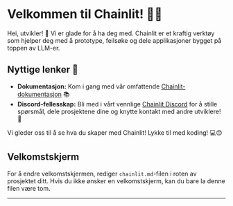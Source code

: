 <!--
CO_OP_TRANSLATOR_METADATA:
{
  "original_hash": "c49526c7abc56b0b5f1e835c1739f18e",
  "translation_date": "2025-09-24T23:33:51+00:00",
  "source_file": "Module08/chainlit.md",
  "language_code": "no"
}
-->
# Velkommen til Chainlit! 🚀🤖

Hei, utvikler! 👋 Vi er glade for å ha deg med. Chainlit er et kraftig verktøy som hjelper deg med å prototype, feilsøke og dele applikasjoner bygget på toppen av LLM-er.

## Nyttige lenker 🔗

- **Dokumentasjon:** Kom i gang med vår omfattende [Chainlit-dokumentasjon](https://docs.chainlit.io) 📚
- **Discord-fellesskap:** Bli med i vårt vennlige [Chainlit Discord](https://discord.gg/k73SQ3FyUh) for å stille spørsmål, dele prosjektene dine og knytte kontakt med andre utviklere! 💬

Vi gleder oss til å se hva du skaper med Chainlit! Lykke til med koding! 💻😊

## Velkomstskjerm

For å endre velkomstskjermen, rediger `chainlit.md`-filen i roten av prosjektet ditt. Hvis du ikke ønsker en velkomstskjerm, kan du bare la denne filen være tom.

---

